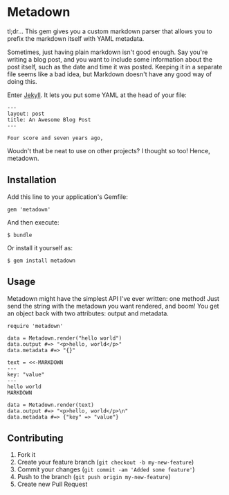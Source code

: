 # Metadown

tl;dr... This gem gives you a custom markdown parser that allows you to prefix the
markdown itself with YAML metadata.

Sometimes, just having plain markdown isn't good enough. Say you're writing
a blog post, and you want to include some information about the post itself,
such as the date and time it was posted.  Keeping it in a separate file seems
like a bad idea, but Markdown doesn't have any good way of doing this.

Enter [Jekyll](https://github.com/mojombo/jekyll). It lets you put some YAML
at the head of your file:

    ---
    layout: post
    title: An Awesome Blog Post
    ---
    
    Four score and seven years ago,

Woudn't that be neat to use on other projects? I thought so too! Hence,
metadown.

## Installation

Add this line to your application's Gemfile:

    gem 'metadown'

And then execute:

    $ bundle

Or install it yourself as:

    $ gem install metadown

## Usage

Metadown might have the simplest API I've ever written: one method! Just send
the string with the metadown you want rendered, and boom! You get an object
back with two attributes: output and metadata.

    require 'metadown'
    
    data = Metadown.render("hello world")
    data.output #=> "<p>hello, world</p>"
    data.metadata #=> "{}"
    
    text = <<-MARKDOWN
    ---
    key: "value"
    ---
    hello world
    MARKDOWN
    
    data = Metadown.render(text)
    data.output #=> "<p>hello, world</p>\n"
    data.metadata #=> {"key" => "value"}

## Contributing

1. Fork it
2. Create your feature branch (`git checkout -b my-new-feature`)
3. Commit your changes (`git commit -am 'Added some feature'`)
4. Push to the branch (`git push origin my-new-feature`)
5. Create new Pull Request
